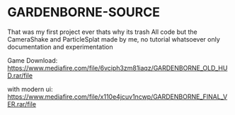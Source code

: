 # GARDENBORNE-SOURCE

That was my first project ever thats why its trash
All code but the CameraShake and ParticleSplat made by me, no tutorial whatsoever only documentation and experimentation

Game Download: https://www.mediafire.com/file/6vciph3zm81iaqz/GARDENBORNE_OLD_HUD.rar/file

with modern ui: https://www.mediafire.com/file/x110e4jcuv1ncwp/GARDENBORNE_FINAL_VER.rar/file
